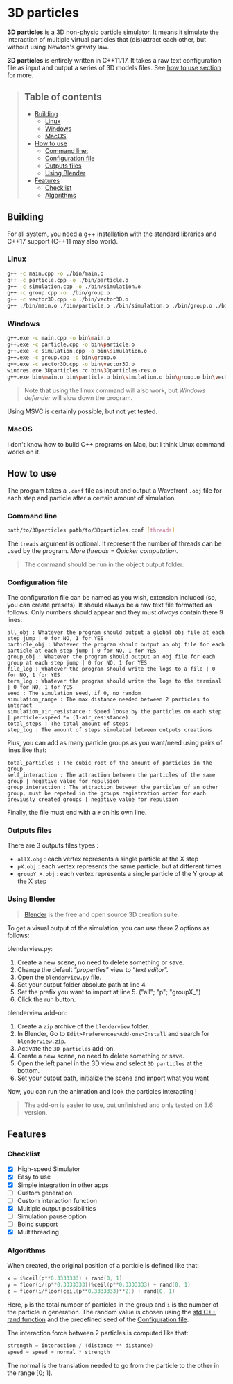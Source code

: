 # 3D particles

**3D particles** is a 3D non-physic particle simulator. It means it simulate the interaction of multiple virtual particles that (dis)attract each other, but without using Newton's gravity law.

**3D particles** is entirely written in C++11/17. It takes a raw text configuration file as input and output a series of 3D models files. See [how to use section](#how-to-use) for more.

> ## Table of contents
>
> - [Building](#building)
>   * [Linux](#linux)
>   * [Windows](#windows)
>   * [MacOS](#macos)
> - [How to use](#how-to-use)
>   * [Command line:](#command-line)
>   * [Configuration file](#configuration-file)
>   * [Outputs files](#outputs-files)
>   * [Using Blender](#using-blender)
> - [Features](#features)
>   * [Checklist](#checklist)
>   * [Algorithms](#algorithms)

## Building

For all system, you need a g++ installation with the standard libraries and C++17 support (C++11 may also work).

### Linux
```bash
g++ -c main.cpp -o ./bin/main.o
g++ -c particle.cpp -o ./bin/particle.o
g++ -c simulation.cpp -o ./bin/simulation.o
g++ -c group.cpp -o ./bin/group.o
g++ -c vector3D.cpp -o ./bin/vector3D.o
g++ ./bin/main.o ./bin/particle.o ./bin/simulation.o ./bin/group.o ./bin/vector3D.o -o ./bin/3Dparticles -static-libgcc -pthread
```

### Windows
```bash
g++.exe -c main.cpp -o bin\main.o
g++.exe -c particle.cpp -o bin\particle.o
g++.exe -c simulation.cpp -o bin\simulation.o
g++.exe -c group.cpp -o bin\group.o
g++.exe -c vector3D.cpp -o bin\vector3D.o
windres.exe 3Dparticles.rc bin\3Dparticles-res.o
g++.exe bin\main.o bin\particle.o bin\simulation.o bin\group.o bin\vector3D.o bin\3Dparticles-res.o -o bin\3Dparticles.exe -static-libgcc
```

> Note that using the linux command will also work, but *Windows defender* will slow down the program.

Using MSVC is certainly possible, but not yet tested.

### MacOS
I don't know how to build C++ programs on Mac, but I think Linux command works on it.

## How to use

The program takes a `.conf` file as input and output a Wavefront `.obj` file for each step and particle after a certain amount of simulation.

### Command line
```bash
path/to/3Dparticles path/to/3Dparticles.conf [threads]
```
The `treads` argument is optional. It represent the number of threads can be used by the program. *More threads = Quicker computation*.

> The command should be run in the object output folder.

### Configuration file

The configuration file can be named as you wish, extension included (so, you can create presets). It should always be a raw text file formatted as follows. Only numbers should appear and they must *always* contain there 9 lines: 
```
all_obj : Whatever the program should output a global obj file at each step jump | 0 for NO, 1 for YES
particle_obj : Whatever the program should output an obj file for each particle at each step jump | 0 for NO, 1 for YES
group_obj : Whatever the program should output an obj file for each group at each step jump | 0 for NO, 1 for YES
file_log : Whatever the program should write the logs to a file | 0 for NO, 1 for YES
term_log : Whatever the program should write the logs to the terminal | 0 for NO, 1 for YES
seed : The simulation seed, if 0, no random
simulation_range : The max distance needed between 2 particles to interact
simulation_air_resistance : Speed loose by the particles on each step | particle->speed *= (1-air_resistance)
total_steps : The total amount of steps
step_log : The amount of steps simulated between outputs creations
```

Plus, you can add as many particle groups as you want/need using pairs of lines like that:
```
total_particles : The cubic root of the amount of particles in the group
self_interaction : The attraction between the particles of the same group | negative value for repulsion
group_interaction : The attraction between the particles of an other group, must be repeted in the groups registration order for each previusly created groups | negative value for repulsion
```

Finally, the file must end with a `#` on his own line.

### Outputs files
There are 3 outputs files types :
 - `allX.obj` : each vertex represents a single particle at the X step
 - `pX.obj` : each vertex represents the same particle, but at different times
 - `groupY_X.obj` : each vertex represents a single particle of the Y group at the X step

### Using Blender
> [Blender](https://blender.org) is the free and open source 3D creation suite.

To get a visual output of the simulation, you can use there 2 options as follows:

blenderview.py:
 1. Create a new scene, no need to delete something or save.
 2. Change the default “*properties*” view to “*text editor*”.
 3. Open the `blenderview.py` file.
 4. Set your output folder absolute path at line 4.
 5. Set the prefix you want to import at line 5. ("all"; "p"; "groupX_")
 6. Click the run button.

blenderview add-on:
 1. Create a `zip` archive of the `blenderview` folder.
 2. In Blender, Go to `Edit>Preferences>Add-ons>Install` and search for `blenderview.zip`.
 3. Activate the `3D particles` add-on.
 4. Create a new scene, no need to delete something or save.
 5. Open the left panel in the 3D view and select `3D particles` at the bottom.
 6. Set your output path, initialize the scene and import what you want

Now, you can run the animation and look the particles interacting !

> The add-on is easier to use, but unfinished and only tested on 3.6 version.

## Features

### Checklist
- [x] High-speed Simulator
- [x] Easy to use
- [x] Simple integration in other apps
- [ ] Custom generation
- [ ] Custom interaction function
- [x] Multiple output possibilities
- [ ] Simulation pause option
- [ ] Boinc support
- [x] Multithreading

### Algorithms

When created, the original position of a particle is defined like that:
```cpp
x = i%ceil(p**0.3333333) + rand(0, 1)
y = floor(i/(p**0.3333333))%ceil(p**0.3333333) + rand(0, 1)
z = floor(i/floor(ceil(p**0.3333333)**2)) + rand(0, 1)
```
Here, `p` is the total number of particles in the group and `i` is the number of the particle in generation. The random value is chosen using the [std C++ rand function](https://cplusplus.com/reference/cstdlib/rand/) and the predefined seed of the [Configuration file](#configuration-file).

The interaction force between 2 particles is computed like that:
```cpp
strength = interaction / (distance ** distance)
speed = speed + normal * strength
```
The normal is the translation needed to go from the particle to the other in the range [0; 1].
